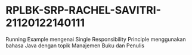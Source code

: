 # RPLBK-SRP-RACHEL-SAVITRI-21120122140111
Running Example mengenai Single Responsibility Principle menggunakan bahasa Java dengan topik Manajemen Buku dan Penulis
